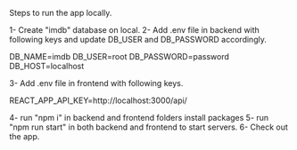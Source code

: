 Steps to run the app locally.

1- Create "imdb" database on local.
2- Add .env file in backend with following keys and update DB_USER and DB_PASSWORD accordingly.

DB_NAME=imdb
DB_USER=root
DB_PASSWORD=password
DB_HOST=localhost

3- Add .env file in frontend with following keys.

REACT_APP_API_KEY=http://localhost:3000/api/

4- run "npm i" in backend and frontend folders install packages
5- run "npm run start" in both backend and frontend to start servers.
6- Check out the app. 
